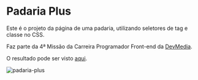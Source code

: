 # Padaria Plus

Este é o projeto da página de uma padaria, utilizando seletores de tag e classe no CSS.

Faz parte da 4ª Missão da Carreira Programador Front-end da [DevMedia](https://www.devmedia.com.br/).

O resultado pode ser visto [aqui](https://devmedia-modulo1-html-css-s46c.vercel.app/).

![padaria-plus](https://github.com/abspiller/devmedia-modulo1-html-css/assets/157075633/a40e8566-1461-4a62-9dff-231cff637f48)

